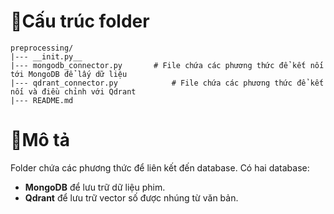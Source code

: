 # 📃Cấu trúc folder

```
preprocessing/
|--- __init.py__
|--- mongodb_connector.py       # File chứa các phương thức để kết nối tới MongoDB để lấy dữ liệu
|--- qdrant_connector.py		    # File chứa các phương thức để kết nối và điều chỉnh với Qdrant
|--- README.md             
```

# 💭Mô tả
Folder chứa các phương thức để liên kết đến database. Có hai database: 
- **MongoDB** để lưu trữ dữ liệu phim.
- **Qdrant** để lưu trữ vector số được nhúng từ văn bản.

